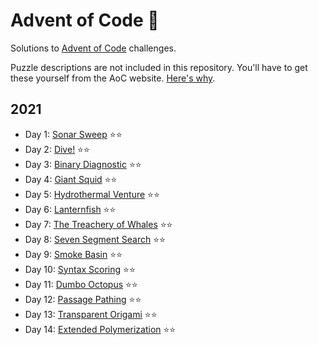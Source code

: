 # Advent of Code 🎄

Solutions to [Advent of Code](https://adventofcode.com) challenges.

Puzzle descriptions are not included in this repository. You'll have to get
these yourself from the AoC website.
[Here's why](https://www.reddit.com/r/adventofcode/comments/k99rod/sharing_input_data_were_we_requested_not_to/gf2ukkf/?context=3).

## 2021

- Day 1: [Sonar Sweep](2021/01) ⭐⭐️
- Day 2: [Dive!](2021/02) ⭐⭐️
- Day 3: [Binary Diagnostic](2021/03) ⭐⭐️
- Day 4: [Giant Squid](2021/04) ⭐⭐️
- Day 5: [Hydrothermal Venture](2021/05) ⭐⭐️
- Day 6: [Lanternfish](2021/06) ⭐⭐️
- Day 7: [The Treachery of Whales](2021/07) ⭐⭐️
- Day 8: [Seven Segment Search](2021/08) ⭐⭐️
- Day 9: [Smoke Basin](2021/09) ⭐⭐️
- Day 10: [Syntax Scoring](2021/10) ⭐⭐️
- Day 11: [Dumbo Octopus](2021/11) ⭐⭐️
- Day 12: [Passage Pathing](2021/12) ⭐⭐️
- Day 13: [Transparent Origami](2021/13) ⭐⭐️
- Day 14: [Extended Polymerization](2021/14) ⭐⭐️
